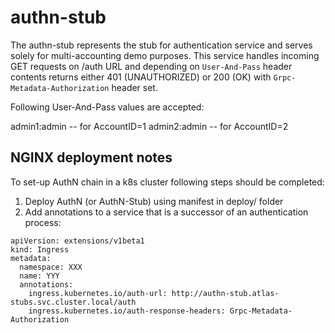 # authn-stub

The authn-stub represents the stub for authentication service and serves
solely for multi-accounting demo purposes. This service handles incoming GET
requests on /auth URL and depending on `User-And-Pass` header contents returns
either 401 (UNAUTHORIZED) or 200 (OK) with `Grpc-Metadata-Authorization` header
set.

Following User-And-Pass values are accepted:

admin1:admin -- for AccountID=1
admin2:admin -- for AccountID=2

## NGINX deployment notes

To set-up AuthN chain in a k8s cluster following steps should be completed:

1. Deploy AuthN (or AuthN-Stub) using manifest in deploy/ folder
2. Add annotations to a service that is a successor of an authentication process:

```
apiVersion: extensions/v1beta1
kind: Ingress
metadata:
  namespace: XXX
  name: YYY
  annotations:
    ingress.kubernetes.io/auth-url: http://authn-stub.atlas-stubs.svc.cluster.local/auth
    ingress.kubernetes.io/auth-response-headers: Grpc-Metadata-Authorization
```
